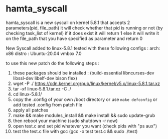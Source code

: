 # hamta_syscall

hamta_syscall is a new syscall on kernel 5.8.1 that accepts 2 parameters(pid, file_path)
it will check whether that pid is running or not (by checking task_list of kernel) 
if it does exist it will return 1
else it will write it on the file_path that you have specified as parameter and return 0


New Syscall added to linux-5.8.1
tested with these following configs :
arch: x86
distro : Ubuntu-20.04
vmbox 7.0

to use this new patch do the following steps : 
1. these packages should be installed : (build-essential libncurses-dev libssl-dev libelf-dev bison flex)
2. wget -P ./ https://cdn.kernel.org/pub/linux/kernel/v5.x/linux-5.8.1.tar.xz
3. tar -xf linux-5.8.1.tar.xz -C ./
4. cd linux-5.8.1/
5. copy the .config of your own /boot directory or use `make defconfig` or add tested .config from patch file
6. apply all patches
7. make && make modules_install && make install && sudo update-grub 
8. then reboot your machine (sudo shutdown -r now)
9. open test.c and set pid whatever you want (check pids with "ps aux") 
10. test the test.c file with gcc (gcc -o test test.c && sudo ./test)
